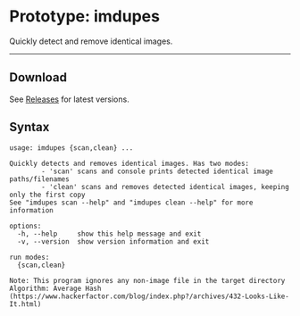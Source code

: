 # Prototype: imdupes

Quickly detect and remove identical images.

---

## Download
See [Releases](https://github.com/miketvo/imdupes-prototype/releases/) for latest versions.

## Syntax

```text
usage: imdupes {scan,clean} ...

Quickly detects and removes identical images. Has two modes:
        - 'scan' scans and console prints detected identical image paths/filenames
        - 'clean' scans and removes detected identical images, keeping only the first copy
See "imdupes scan --help" and "imdupes clean --help" for more information

options:
  -h, --help     show this help message and exit
  -v, --version  show version information and exit

run modes:
  {scan,clean}

Note: This program ignores any non-image file in the target directory
Algorithm: Average Hash (https://www.hackerfactor.com/blog/index.php?/archives/432-Looks-Like-It.html)
```

